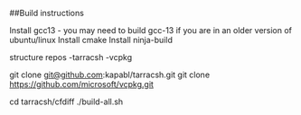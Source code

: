 
##Build instructions

Install gcc13 - you may need to build gcc-13 if you are in an older version of ubuntu/linux
Install cmake
Install ninja-build

structure
repos
	-tarracsh
	-vcpkg

git clone git@github.com:kapabl/tarracsh.git
git clone https://github.com/microsoft/vcpkg.git

cd tarracsh/cfdiff
./build-all.sh